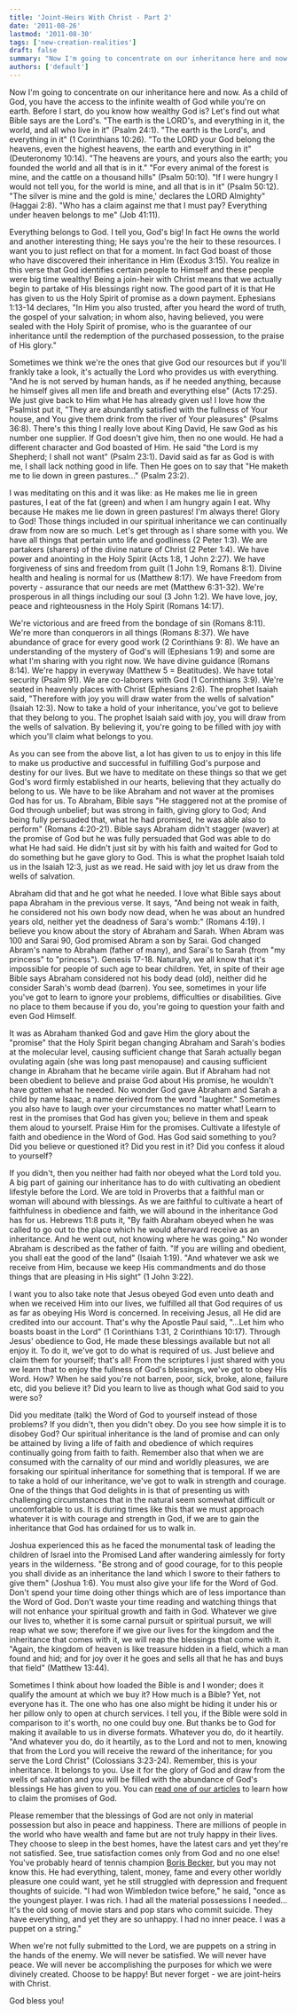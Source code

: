 ```yaml
---
title: 'Joint-Heirs With Christ - Part 2'
date: '2011-08-26'
lastmod: '2011-08-30'
tags: ['new-creation-realities']
draft: false
summary: "Now I'm going to concentrate on our inheritance here and now. As a child of God, you have the access to the infinite wealth of God while you're on earth. Before I start, do you know how wealthy God is?"
authors: ['default']
---
```


Now I'm going to concentrate on our inheritance here and now. As a child of God, you have the access to the infinite wealth of God while you're on earth. Before I start, do you know how wealthy God is? Let's find out what Bible says are the Lord's. "The earth is the LORD's, and everything in it, the world, and all who live in it" (Psalm 24:1). "The earth is the Lord's, and everything in it" (1 Corinthians 10:26). "To the LORD your God belong the heavens, even the highest heavens, the earth and everything in it" (Deuteronomy 10:14). "The heavens are yours, and yours also the earth; you founded the world and all that is in it." "For every animal of the forest is mine, and the cattle on a thousand hills" (Psalm 50:10). "If I were hungry I would not tell you, for the world is mine, and all that is in it" (Psalm 50:12). "The silver is mine and the gold is mine,' declares the LORD Almighty" (Haggai 2:8). "Who has a claim against me that I must pay? Everything under heaven belongs to me" (Job 41:11).

Everything belongs to God. I tell you, God's big! In fact He owns the world and another interesting thing; He says you're the heir to these resources. I want you to just reflect on that for a moment. In fact God boast of those who have discovered their inheritance in Him (Exodus 3:15). You realize in this verse that God identifies certain people to Himself and these people were big time wealthy! Being a join-heir with Christ means that we actually begin to partake of His blessings right now. The good part of it is that He has given to us the Holy Spirit of promise as a down payment. Ephesians 1:13-14 declares, "In Him you also trusted, after you heard the word of truth, the gospel of your salvation; in whom also, having believed, you were sealed with the Holy Spirit of promise, who is the guarantee of our inheritance until the redemption of the purchased possession, to the praise of His glory."

Sometimes we think we're the ones that give God our resources but if you'll frankly take a look, it's actually the Lord who provides us with everything. "And he is not served by human hands, as if he needed anything, because he himself gives all men life and breath and everything else" (Acts 17:25). We just give back to Him what He has already given us! I love how the Psalmist put it, "They are abundantly satisfied with the fullness of Your house, and You give them drink from the river of Your pleasures" (Psalms 36:8). There's this thing I really love about King David, He saw God as his number one supplier. If God doesn't give him, then no one would. He had a different character and God boasted of Him. He said "the Lord is my Shepherd; I shall not want" (Psalm 23:1). David said as far as God is with me, I shall lack nothing good in life. Then He goes on to say that "He maketh me to lie down in green pastures..." (Psalm 23:2).

I was meditating on this and it was like: as He makes me lie in green pastures, I eat of the fat (green) and when I am hungry again I eat. Why because He makes me lie down in green pastures! I'm always there! Glory to God! Those things included in our spiritual inheritance we can continually draw from now are so much. Let's get through as I share some with you. We have all things that pertain unto life and godliness (2 Peter 1:3). We are partakers (sharers) of the divine nature of Christ (2 Peter 1:4). We have power and anointing in the Holy Spirit (Acts 1:8, 1 John 2:27). We have forgiveness of sins and freedom from guilt (1 John 1:9, Romans 8:1). Divine health and healing is normal for us (Matthew 8:17). We have Freedom from poverty - assurance that our needs are met (Matthew 6:31-32). We're prosperous in all things including our soul (3 John 1:2). We have love, joy, peace and righteousness in the Holy Spirit (Romans 14:17).

We're victorious and are freed from the bondage of sin (Romans 8:11). We're more than conquerors in all things (Romans 8:37). We have abundance of grace for every good work (2 Corinthians 9: 8). We have an understanding of the mystery of God's will (Ephesians 1:9) and some are what I'm sharing with you right now. We have divine guidance (Romans 8:14). We're happy in everyway (Matthew 5 = Beatitudes). We have total security (Psalm 91). We are co-laborers with God (1 Corinthians 3:9). We're seated in heavenly places with Christ (Ephesians 2:6). The prophet Isaiah said, "Therefore with joy you will draw water from the wells of salvation" (Isaiah 12:3). Now to take a hold of your inheritance, you've got to believe that they belong to you. The prophet Isaiah said with joy, you will draw from the wells of salvation. By believing it, you're going to be filled with joy with which you'll claim what belongs to you.

As you can see from the above list, a lot has given to us to enjoy in this life to make us productive and successful in fulfilling God's purpose and destiny for our lives. But we have to meditate on these things so that we get God's word firmly established in our hearts, believing that they actually do belong to us. We have to be like Abraham and not waver at the promises God has for us. To Abraham, Bible says "He staggered not at the promise of God through unbelief; but was strong in faith, giving glory to God; And being fully persuaded that, what he had promised, he was able also to perform" (Romans 4:20-21). Bible says Abraham didn't stagger (waver) at the promise of God but he was fully persuaded that God was able to do what He had said. He didn't just sit by with his faith and waited for God to do something but he gave glory to God. This is what the prophet Isaiah told us in the Isaiah 12:3, just as we read. He said with joy let us draw from the wells of salvation.

Abraham did that and he got what he needed. I love what Bible says about papa Abraham in the previous verse. It says, "And being not weak in faith, he considered not his own body now dead, when he was about an hundred years old, neither yet the deadness of Sara's womb:" (Romans 4:19). I believe you know about the story of Abraham and Sarah. When Abram was 100 and Sarai 90, God promised Abram a son by Sarai. God changed Abram's name to Abraham (father of many), and Sarai's to Sarah (from "my princess" to "princess"). Genesis 17-18. Naturally, we all know that it's impossible for people of such age to bear children. Yet, in spite of their age Bible says Abraham considered not his body dead (old), neither did he consider Sarah's womb dead (barren). You see, sometimes in your life you've got to learn to ignore your problems, difficulties or disabilities. Give no place to them because if you do, you're going to question your faith and even God Himself.

It was as Abraham thanked God and gave Him the glory about the "promise" that the Holy Spirit began changing Abraham and Sarah's bodies at the molecular level, causing sufficient change that Sarah actually began ovulating again (she was long past menopause) and causing sufficient change in Abraham that he became virile again. But if Abraham had not been obedient to believe and praise God about His promise, he wouldn't have gotten what he needed. No wonder God gave Abraham and Sarah a child by name Isaac, a name derived from the word "laughter." Sometimes you also have to laugh over your circumstances no matter what! Learn to rest in the promises that God has given you; believe in them and speak them aloud to yourself. Praise Him for the promises. Cultivate a lifestyle of faith and obedience in the Word of God. Has God said something to you? Did you believe or questioned it? Did you rest in it? Did you confess it aloud to yourself?

If you didn't, then you neither had faith nor obeyed what the Lord told you. A big part of gaining our inheritance has to do with cultivating an obedient lifestyle before the Lord. We are told in Proverbs that a faithful man or woman will abound with blessings. As we are faithful to cultivate a heart of faithfulness in obedience and faith, we will abound in the inheritance God has for us. Hebrews 11:8 puts it, "By faith Abraham obeyed when he was called to go out to the place which he would afterward receive as an inheritance. And he went out, not knowing where he was going." No wonder Abraham is described as the father of faith. "If you are willing and obedient, you shall eat the good of the land" (Isaiah 1:19). "And whatever we ask we receive from Him, because we keep His commandments and do those things that are pleasing in His sight" (1 John 3:22).

I want you to also take note that Jesus obeyed God even unto death and when we received Him into our lives, we fulfilled all that God requires of us as far as obeying His Word is concerned. In receiving Jesus, all He did are credited into our account. That's why the Apostle Paul said, "...Let him who boasts boast in the Lord" (1 Corinthians 1:31, 2 Corinthians 10:17). Through Jesus' obedience to God, He made these blessings available but not all enjoy it. To do it, we've got to do what is required of us. Just believe and claim them for yourself; that's all! From the scriptures I just shared with you we learn that to enjoy the fullness of God's blessings, we've got to obey His Word. How? When he said you're not barren, poor, sick, broke, alone, failure etc, did you believe it? Did you learn to live as though what God said to you were so?

Did you meditate (talk) the Word of God to yourself instead of those problems? If you didn't, then you didn't obey. Do you see how simple it is to disobey God? Our spiritual inheritance is the land of promise and can only be attained by living a life of faith and obedience of which requires continually going from faith to faith. Remember also that when we are consumed with the carnality of our mind and worldly pleasures, we are forsaking our spiritual inheritance for something that is temporal. If we are to take a hold of our inheritance, we've got to walk in strength and courage. One of the things that God delights in is that of presenting us with challenging circumstances that in the natural seem somewhat difficult or uncomfortable to us. It is during times like this that we must approach whatever it is with courage and strength in God, if we are to gain the inheritance that God has ordained for us to walk in.

Joshua experienced this as he faced the monumental task of leading the children of Israel into the Promised Land after wandering aimlessly for forty years in the wilderness. "Be strong and of good courage, for to this people you shall divide as an inheritance the land which I swore to their fathers to give them" (Joshua 1:6). You must also give your life for the Word of God. Don't spend your time doing other things which are of less importance than the Word of God. Don't waste your time reading and watching things that will not enhance your spiritual growth and faith in God. Whatever we give our lives to, whether it is some carnal pursuit or spiritual pursuit, we will reap what we sow; therefore if we give our lives for the kingdom and the inheritance that comes with it, we will reap the blessings that come with it. "Again, the kingdom of heaven is like treasure hidden in a field, which a man found and hid; and for joy over it he goes and sells all that he has and buys that field" (Matthew 13:44).

Sometimes I think about how loaded the Bible is and I wonder; does it qualify the amount at which we buy it? How much is a Bible? Yet, not everyone has it. The one who has one also might be hiding it under his or her pillow only to open at church services. I tell you, if the Bible were sold in comparison to it's worth, no one could buy one. But thanks be to God for making it available to us in diverse formats. Whatever you do, do it heartily. "And whatever you do, do it heartily, as to the Lord and not to men, knowing that from the Lord you will receive the reward of the inheritance; for you serve the Lord Christ" (Colossians 3:23-24). Remember, this is your inheritance. It belongs to you. Use it for the glory of God and draw from the wells of salvation and you will be filled with the abundance of God's blessings He has given to you. You can [read one of our articles](https://www.rhemafromgod.com/the-rhema-of-god-part-1 "The Rhema of God") to learn how to claim the promises of God.

Please remember that the blessings of God are not only in material possession but also in peace and happiness. There are millions of people in the world who have wealth and fame but are not truly happy in their lives. They choose to sleep in the best homes, have the latest cars and yet they're not satisfied. See, true satisfaction comes only from God and no one else! You've probably heard of tennis champion [Boris Becker](https://en.wikipedia.org/wiki/Boris_Becker "Boris Becker on Wikipedia"), but you may not know this. He had everything, talent, money, fame and every other worldly pleasure one could want, yet he still struggled with depression and frequent thoughts of suicide. "I had won Wimbledon twice before," he said, "once as the youngest player. I was rich. I had all the material possessions I needed... It's the old song of movie stars and pop stars who commit suicide. They have everything, and yet they are so unhappy. I had no inner peace. I was a puppet on a string."

When we're not fully submitted to the Lord, we are puppets on a string in the hands of the enemy. We will never be satisfied. We will never have peace. We will never be accomplishing the purposes for which we were divinely created. Choose to be happy! But never forget - we are joint-heirs with Christ.

God bless you!
